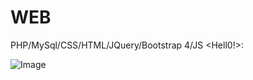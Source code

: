# WEB
PHP/MySql/CSS/HTML/JQuery/Bootstrap 4/JS
<Hell0!>:

![Image](https://drscdn.500px.org/photo/226527545/q%3D80_m%3D2000/v2?webp=true&sig=58d5baf1a43059dc614a1f65f7cb858bd2306ddf85ba6c8561c4a3ab8bf6138f)
